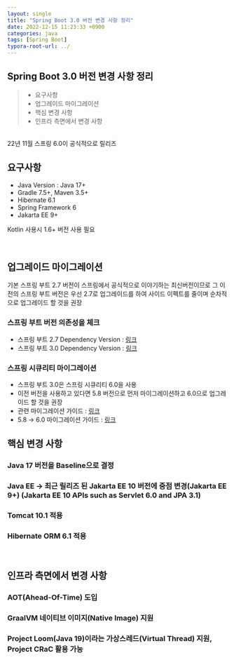 ```yaml
---
layout: single
title: "Spring Boot 3.0 버전 변경 사항 정리"
date: 2022-12-15 11:23:33 +0900
categories: java
tags: [Spring Boot]
typora-root-url: ../
---
```



## Spring Boot 3.0 버전 변경 사항 정리
> - 요구사항
> - 업그레이드 마이그레이션
> - 핵심 변경 사항
> - 인프라 측면에서 변경 사항

<br>
22년 11월 스프링 6.0이 공식적으로 릴리즈

## 요구사항

- Java Version : Java 17+
- Gradle 7.5+, Maven 3.5+
- Hibernate 6.1
- Spring Framework 6
- Jakarta EE 9+

Kotlin 사용시 1.6+ 버전 사용 필요

<br>

## 업그레이드 마이그레이션

기본 스프링 부트 2.7 버전이 스프링에서 공식적으로 이야기하는 최신버전이므로 그 이전의 스프링 부트 버전은 우선 2.7로 업그레이드를 하여 사이드 이펙트를 줄이며 순차적으로 업그레이드 할 것을 권장

### 스프링 부트 버전 의존성을 체크
- 스프링 부트 2.7 Dependency Version : [링크](https://docs.spring.io/spring-boot/docs/2.7.x/reference/html/dependency-versions.html#appendix.dependency-versions)
- 스프링 부트 3.0 Dependency Version : [링크](https://docs.spring.io/spring-boot/docs/3.0.x/reference/html/dependency-versions.html#appendix.dependency-versions)
### 스프링 시큐리티 마이그레이션
- 스프링 부트 3.0은 스프링 시큐리티 6.0을 사용
- 이전 버전을 사용하고 있다면 5.8 버전으로 먼저 마이그레이션하고 6.0으로 업그레이드 할 것을 권장
- 관련 마이그레이션 가이드 : [링크](https://docs.spring.io/spring-security/reference/5.8/migration/index.html)
- 5.8 → 6.0 마이그레이션 가이드 : [링크](https://docs.spring.io/spring-security/reference/6.0/migration/index.html)

## 핵심 변경 사항

### Java 17 버전을 Baseline으로 결정
### Java EE → 최근 릴리즈 된 Jakarta EE 10 버전에 중점 변경(Jakarta EE 9+) (Jakarta EE 10 APIs such as Servlet 6.0 and JPA 3.1)
### Tomcat 10.1 적용
### Hibernate ORM 6.1 적용

<br>

## 인프라 측면에서 변경 사항

### AOT(Ahead-Of-Time) 도입
### GraalVM 네이티브 이미지(Native Image) 지원
### Project Loom(Java 19)이라는 가상스레드(Virtual Thread) 지원, Project CRaC 활용 가능

<br>